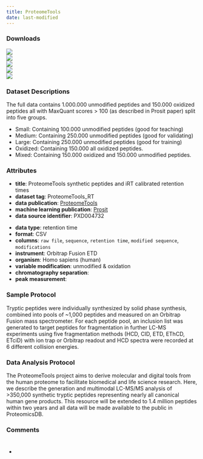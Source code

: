 ```yaml
---
title: ProteomeTools
date: last-modified
---
```


### Downloads
[![](https://img.shields.io/badge/download-small%20dataset-205380?style=flat-square)](https://github.com/ProteomicsML/ProteomicsML/raw/main/datasets/retentiontime/ProteomeTools/small.zip)<br>
[![](https://img.shields.io/badge/download-medium%20dataset-205380?style=flat-square)](https://github.com/ProteomicsML/ProteomicsML/raw/main/datasets/retentiontime/ProteomeTools/medium.zip)<br>
[![](https://img.shields.io/badge/download-large%20dataset-205380?style=flat-square)](hhttps://github.com/ProteomicsML/ProteomicsML/raw/main/datasets/retentiontime/ProteomeTools/large.zip)<br>
[![](https://img.shields.io/badge/download-oxidation%20dataset-205380?style=flat-square)](https://github.com/ProteomicsML/ProteomicsML/raw/main/datasets/retentiontime/ProteomeTools/oxidized.zip)<br>
[![](https://img.shields.io/badge/download-mixed%20dataset-205380?style=flat-square)](https://github.com/ProteomicsML/ProteomicsML/raw/main/datasets/retentiontime/ProteomeTools/mixed.zip)<br>

### Dataset Descriptions
The full data contains 1.000.000 unmodified peptides and 150.000 oxidized peptides all with MaxQuant scores > 100 (as described in Prosit paper) split into five groups. <br>
- Small: Containing 100.000 unmodified peptides (good for teaching) <br>
- Medium: Containing 250.000 unmodified peptides (good for validating) <br>
- Large: Containing 250.000 unmodified peptides (good for training) <br>
- Oxidized: Containing 150.000 all oxidized peptides. <br>
- Mixed: Containing 150.000 oxidized and 150.000 unmodified peptides. <br>


### Attributes
* **title**: ProteomeTools synthetic peptides and iRT calibrated retention times
* **dataset tag**: ProteomeTools_RT
* **data publication**: [ProteomeTools](https://doi.org/10.1038/nmeth.4153)
* **machine learning publication**: [Prosit](https://doi.org/10.1038/nmeth.4153)
* **data source identifier**: PXD004732
- **data type**: retention time
- **format**: CSV
- **columns**: `raw file`, `sequence`, `retention time`, `modified sequence`, `modifications` 
- **instrument**: Orbitrap Fusion ETD
- **organism**: Homo sapiens (human)
- **variable modification**: unmodified & oxidation
- **chromatography separation**: <unknown>
- **peak measurement**: <unknown>


### Sample Protocol
Tryptic peptides were individually synthesized by solid
phase synthesis, combined into pools of ~1,000 peptides and measured on an Orbitrap
Fusion mass spectrometer. For each peptide pool, an inclusion list was generated to
target peptides for fragmentation in further LC-MS experiments using five
fragmentation methods (HCD, CID, ETD, EThCD, ETciD) with ion trap or Orbitrap
readout and HCD spectra were recorded at 6 different collision energies.

### Data Analysis Protocol
The ProteomeTools project aims to derive molecular and digital
tools from the human proteome to facilitate biomedical and life science research.
Here, we describe the generation and multimodal LC-MS/MS analysis of >350,000
synthetic tryptic peptides representing nearly all canonical human gene products. This
resource will be extended to 1.4 million peptides within two years and all data will be
made available to the public in ProteomicsDB.

### Comments
- #

